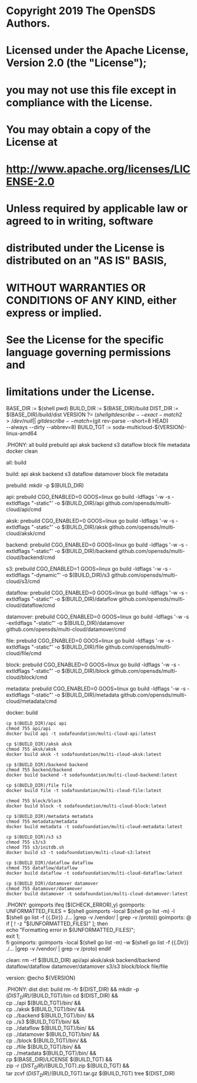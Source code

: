 # Copyright 2019 The OpenSDS Authors.
#
# Licensed under the Apache License, Version 2.0 (the "License");
# you may not use this file except in compliance with the License.
# You may obtain a copy of the License at
#
#     http://www.apache.org/licenses/LICENSE-2.0
#
# Unless required by applicable law or agreed to in writing, software
# distributed under the License is distributed on an "AS IS" BASIS,
# WITHOUT WARRANTIES OR CONDITIONS OF ANY KIND, either express or implied.
# See the License for the specific language governing permissions and
# limitations under the License.

BASE_DIR := $(shell pwd)
BUILD_DIR := $(BASE_DIR)/build
DIST_DIR := $(BASE_DIR)/build/dist
VERSION ?= $(shell git describe --exact-match 2> /dev/null || \
	     git describe --match=$(git rev-parse --short=8 HEAD) \
             --always --dirty --abbrev=8)
BUILD_TGT := soda-multicloud-$(VERSION)-linux-amd64

.PHONY: all build prebuild api aksk backend s3 dataflow block file metadata docker clean

all: build

build: api aksk backend s3 dataflow datamover block file metadata

prebuild:
	mkdir -p  $(BUILD_DIR)

api: prebuild
	CGO_ENABLED=0 GOOS=linux go build -ldflags '-w -s -extldflags "-static"' -o $(BUILD_DIR)/api github.com/opensds/multi-cloud/api/cmd

aksk: prebuild
	CGO_ENABLED=0 GOOS=linux go build -ldflags '-w -s -extldflags "-static"' -o $(BUILD_DIR)/aksk github.com/opensds/multi-cloud/aksk/cmd

backend: prebuild
	CGO_ENABLED=0 GOOS=linux go build -ldflags '-w -s -extldflags "-static"' -o $(BUILD_DIR)/backend github.com/opensds/multi-cloud/backend/cmd

s3: prebuild
	CGO_ENABLED=1 GOOS=linux go build -ldflags '-w -s -extldflags "-dynamic"' -o $(BUILD_DIR)/s3 github.com/opensds/multi-cloud/s3/cmd

dataflow: prebuild
	CGO_ENABLED=0 GOOS=linux go build -ldflags '-w -s -extldflags "-static"' -o $(BUILD_DIR)/dataflow github.com/opensds/multi-cloud/dataflow/cmd

datamover: prebuild
	CGO_ENABLED=0 GOOS=linux go build -ldflags '-w -s -extldflags "-static"' -o $(BUILD_DIR)/datamover github.com/opensds/multi-cloud/datamover/cmd

file: prebuild
	CGO_ENABLED=0 GOOS=linux go build -ldflags '-w -s -extldflags "-static"' -o $(BUILD_DIR)/file github.com/opensds/multi-cloud/file/cmd

block: prebuild
	CGO_ENABLED=0 GOOS=linux go build -ldflags '-w -s -extldflags "-static"' -o $(BUILD_DIR)/block github.com/opensds/multi-cloud/block/cmd

metadata: prebuild
	CGO_ENABLED=0 GOOS=linux go build -ldflags '-w -s -extldflags "-static"' -o $(BUILD_DIR)/metadata github.com/opensds/multi-cloud/metadata/cmd

docker: build

	cp $(BUILD_DIR)/api api
	chmod 755 api/api
	docker build api -t sodafoundation/multi-cloud-api:latest

	cp $(BUILD_DIR)/aksk aksk
	chmod 755 aksk/aksk
	docker build aksk -t sodafoundation/multi-cloud-aksk:latest

	cp $(BUILD_DIR)/backend backend
	chmod 755 backend/backend
	docker build backend -t sodafoundation/multi-cloud-backend:latest

	cp $(BUILD_DIR)/file file
	docker build file -t sodafoundation/multi-cloud-file:latest

	chmod 755 block/block
	docker build block -t sodafoundation/multi-cloud-block:latest

	cp $(BUILD_DIR)/metadata metadata
	chmod 755 metadata/metadata
	docker build metadata -t sodafoundation/multi-cloud-metadata:latest

	cp $(BUILD_DIR)/s3 s3
	chmod 755 s3/s3
	chmod 755 s3/initdb.sh
	docker build s3 -t sodafoundation/multi-cloud-s3:latest

	cp $(BUILD_DIR)/dataflow dataflow
	chmod 755 dataflow/dataflow
	docker build dataflow -t sodafoundation/multi-cloud-dataflow:latest

	cp $(BUILD_DIR)/datamover datamover
	chmod 755 datamover/datamover
	docker build datamover -t sodafoundation/multi-cloud-datamover:latest

.PHONY: goimports
ifeq ($(CHECK_ERROR),y)
goimports: UNFORMATTED_FILES = $(shell goimports -local $(shell go list -m) -l $(shell go list -f {{.Dir}} ./... |grep -v /vendor/ | grep -v /proto))
goimports: 
	@ if [ ! -z "$(UNFORMATTED_FILES)" ]; then \
		echo "Formatting error in $(UNFORMATTED_FILES)"; \
		exit 1; \
	fi
goimports:
	goimports -local $(shell go list -m) -w $(shell go list -f {{.Dir}} ./... |grep -v /vendor/ | grep -v /proto)
endif

clean:
	rm -rf $(BUILD_DIR) api/api aksk/aksk backend/backend dataflow/dataflow datamover/datamover s3/s3 block/block file/file

version:
	@echo ${VERSION}

.PHONY: dist
dist: build
	rm -fr $(DIST_DIR) && mkdir -p $(DIST_DIR)/$(BUILD_TGT)/bin
	cd $(DIST_DIR) && \
	cp ../api $(BUILD_TGT)/bin/ && \
	cp ../aksk $(BUILD_TGT)/bin/ && \
	cp ../backend $(BUILD_TGT)/bin/ && \
	cp ../s3 $(BUILD_TGT)/bin/ && \
	cp ../dataflow $(BUILD_TGT)/bin/ && \
	cp ../datamover $(BUILD_TGT)/bin/ && \
	cp ../block $(BUILD_TGT)/bin/ && \
	cp ../file $(BUILD_TGT)/bin/ && \
	cp ../metadata $(BUILD_TGT)/bin/ && \
	cp $(BASE_DIR)/LICENSE $(BUILD_TGT) && \
	zip -r $(DIST_DIR)/$(BUILD_TGT).zip $(BUILD_TGT) && \
	tar zcvf $(DIST_DIR)/$(BUILD_TGT).tar.gz $(BUILD_TGT)
	tree $(DIST_DIR)
